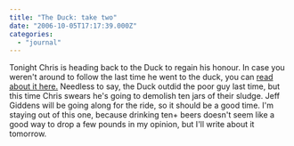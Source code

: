 ```yaml
---
title: "The Duck: take two"
date: "2006-10-05T17:17:39.000Z"
categories: 
  - "journal"
---
```


Tonight Chris is heading back to the Duck to regain his honour. In case you weren't around to follow the last time he went to the duck, you can [read about it here.](http://www.migratorynerd.com/index.php/archives/65) Needless to say, the Duck outdid the poor guy last time, but this time Chris swears he's going to demolish ten jars of their sludge. Jeff Giddens will be going along for the ride, so it should be a good time. I'm staying out of this one, because drinking ten+ beers doesn't seem like a good way to drop a few pounds in my opinion, but I'll write about it tomorrow.
